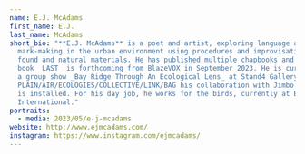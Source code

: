 ```yaml
---
name: E.J. McAdams
first_name: E.J.
last_name: McAdams
short_bio: "**E.J. McAdams** is a poet and artist, exploring language and
  mark-making in the urban environment using procedures and improvisation with
  found and natural materials. He has published multiple chapbooks and his first
  book _LAST_ is forthcoming from BlazeVOX in September 2023. He is currently in
  a group show _Bay Ridge Through An Ecological Lens_ at Stand4 Gallery where
  PLAIN/AIR/ECOLOGIES/COLLECTIVE/LINK/BAG his collaboration with Jimbo Blachly
  is installed. For his day job, he works for the birds, currently at BirdLife
  International."
portraits:
  - media: 2023/05/e-j-mcadams
website: http://www.ejmcadams.com/
instagram: https://www.instagram.com/ejmcadams/
---
```


